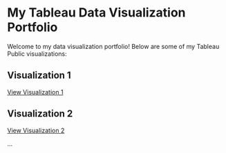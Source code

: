 # My Tableau Data Visualization Portfolio

Welcome to my data visualization portfolio! Below are some of my Tableau Public visualizations:

## Visualization 1
[View Visualization 1](https://public.tableau.com/views/BlueprintofsalesandprofittrendsofCategoriesovertime_/StoryofsalesforTablesovertime?:language=en-US&:display_count=n&:origin=viz_share_link)


## Visualization 2
[View Visualization 2](https://public.tableau.com/views/CensusofEmploymentandWagesQCEWAnnualData/Dashboard1?:language=en-US&:display_count=n&:origin=viz_share_link)


...
